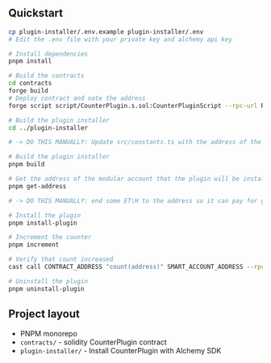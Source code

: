 ## Quickstart



```bash
cp plugin-installer/.env.example plugin-installer/.env
# Edit the .env file with your private key and alchemy api key

# Install dependencies
pnpm install

# Build the contracts
cd contracts
forge build
# Deploy contract and note the address
forge script script/CounterPlugin.s.sol:CounterPluginScript --rpc-url RPC_URL --private-key PRIVATE_KEY --broadcast

# Build the plugin installer
cd ../plugin-installer

# -> DO THIS MANUALLY: Update src/constants.ts with the address of the deployed contract <-

# Build the plugin installer
pnpm build

# Get the address of the modular account that the plugin will be installed on
pnpm get-address

# -> DO THIS MANUALLY: end some ET\H to the address so it can pay for gas <-

# Install the plugin
pnpm install-plugin

# Increment the counter
pnpm increment

# Verify that count increased
cast call CONTRACT_ADDRESS "count(address)" SMART_ACCOUNT_ADDRESS --rpc-url RPC_URL  --private-key PRIVATE_KEY

# Uninstall the plugin
pnpm uninstall-plugin
```

## Project layout

- PNPM monorepo
- `contracts/` - solidity CounterPlugin contract
- `plugin-installer/` - Install CounterPlugin with Alchemy SDK

